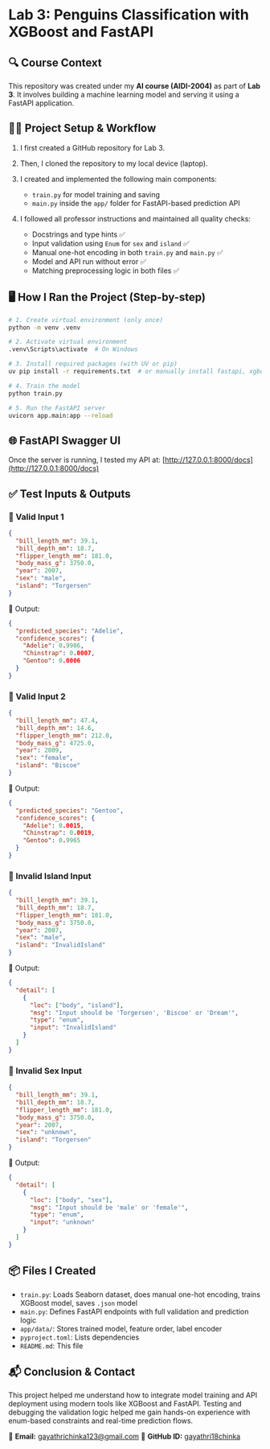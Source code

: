 # Lab 3: Penguins Classification with XGBoost and FastAPI

## 🔍 Course Context

This repository was created under my **AI course (AIDI-2004)** as part of **Lab 3**. It involves building a machine learning model and serving it using a FastAPI application.

## 🧑‍💻 Project Setup & Workflow

1. I first created a GitHub repository for Lab 3.
2. Then, I cloned the repository to my local device (laptop).
3. I created and implemented the following main components:

   * `train.py` for model training and saving
   * `main.py` inside the `app/` folder for FastAPI-based prediction API
4. I followed all professor instructions and maintained all quality checks:

   * Docstrings and type hints ✅
   * Input validation using `Enum` for `sex` and `island` ✅
   * Manual one-hot encoding in both `train.py` and `main.py` ✅
   * Model and API run without error ✅
   * Matching preprocessing logic in both files ✅

## 🖥️ How I Ran the Project (Step-by-step)

```bash
# 1. Create virtual environment (only once)
python -m venv .venv

# 2. Activate virtual environment
.venv\Scripts\activate  # On Windows

# 3. Install required packages (with UV or pip)
uv pip install -r requirements.txt  # or manually install fastapi, xgboost, etc.

# 4. Train the model
python train.py

# 5. Run the FastAPI server
uvicorn app.main:app --reload
```

## 🌐 FastAPI Swagger UI

Once the server is running, I tested my API at: [http://127.0.0.1:8000/docs](http://127.0.0.1:8000/docs)

## ✅ Test Inputs & Outputs

### 🔹 Valid Input 1

```json
{
  "bill_length_mm": 39.1,
  "bill_depth_mm": 18.7,
  "flipper_length_mm": 181.0,
  "body_mass_g": 3750.0,
  "year": 2007,
  "sex": "male",
  "island": "Torgersen"
}
```

🔸 Output:

```json
{
  "predicted_species": "Adelie",
  "confidence_scores": {
    "Adelie": 0.9986,
    "Chinstrap": 0.0007,
    "Gentoo": 0.0006
  }
}
```

### 🔹 Valid Input 2

```json
{
  "bill_length_mm": 47.4,
  "bill_depth_mm": 14.6,
  "flipper_length_mm": 212.0,
  "body_mass_g": 4725.0,
  "year": 2009,
  "sex": "female",
  "island": "Biscoe"
}
```

🔸 Output:

```json
{
  "predicted_species": "Gentoo",
  "confidence_scores": {
    "Adelie": 0.0015,
    "Chinstrap": 0.0019,
    "Gentoo": 0.9965
  }
}
```

### 🔹 Invalid Island Input

```json
{
  "bill_length_mm": 39.1,
  "bill_depth_mm": 18.7,
  "flipper_length_mm": 181.0,
  "body_mass_g": 3750.0,
  "year": 2007,
  "sex": "male",
  "island": "InvalidIsland"
}
```

🔸 Output:

```json
{
  "detail": [
    {
      "loc": ["body", "island"],
      "msg": "Input should be 'Torgersen', 'Biscoe' or 'Dream'",
      "type": "enum",
      "input": "InvalidIsland"
    }
  ]
}
```

### 🔹 Invalid Sex Input

```json
{
  "bill_length_mm": 39.1,
  "bill_depth_mm": 18.7,
  "flipper_length_mm": 181.0,
  "body_mass_g": 3750.0,
  "year": 2007,
  "sex": "unknown",
  "island": "Torgersen"
}
```

🔸 Output:

```json
{
  "detail": [
    {
      "loc": ["body", "sex"],
      "msg": "Input should be 'male' or 'female'",
      "type": "enum",
      "input": "unknown"
    }
  ]
}
```

## 📦 Files I Created

* `train.py`: Loads Seaborn dataset, does manual one-hot encoding, trains XGBoost model, saves `.json` model
* `main.py`: Defines FastAPI endpoints with full validation and prediction logic
* `app/data/`: Stores trained model, feature order, label encoder
* `pyproject.toml`: Lists dependencies
* `README.md`: This file



## 📬 Conclusion & Contact

This project helped me understand how to integrate model training and API deployment using modern tools like XGBoost and FastAPI. Testing and debugging the validation logic helped me gain hands-on experience with enum-based constraints and real-time prediction flows.

📧 **Email:** [gayathrichinka123@gmail.com](mailto:gayathrichinka123@gmail.com)
🐙 **GitHub ID:** [gayathri18chinka](https://github.com/gayathri18chinka)
